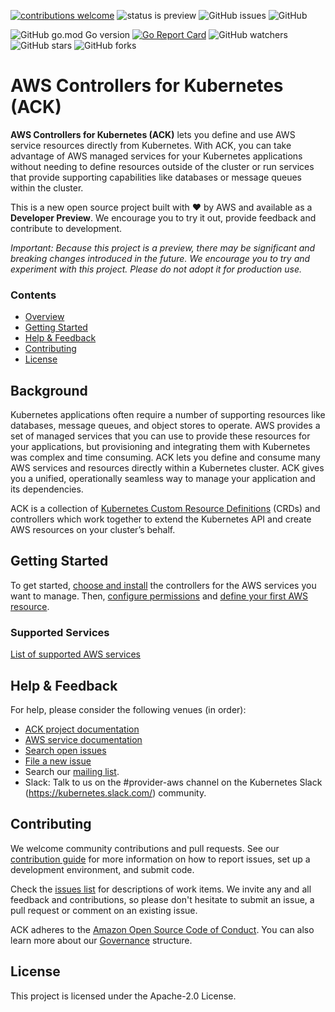 [![contributions welcome](https://img.shields.io/badge/contributions-welcome-brightgreen.svg?style=flat)](https://github.com/aws/aws-controllers-k8s/issues)
![status is preview](https://img.shields.io/badge/status-preview-brightgreen?style=flat)
![GitHub issues](https://img.shields.io/github/issues-raw/aws/aws-controllers-k8s?style=flat)
![GitHub](https://img.shields.io/github/license/aws/aws-controllers-k8s?style=flat)


![GitHub go.mod Go version](https://img.shields.io/github/go-mod/go-version/aws/aws-controllers-k8s)
[![Go Report Card](https://goreportcard.com/badge/github.com/aws/aws-controllers-k8s)](https://goreportcard.com/report/github.com/aws/aws-controllers-k8s)
![GitHub watchers](https://img.shields.io/github/watchers/aws/aws-controllers-k8s?style=social)
![GitHub stars](https://img.shields.io/github/stars/aws/aws-controllers-k8s?style=social)
![GitHub forks](https://img.shields.io/github/forks/aws/aws-controllers-k8s?style=social)



# AWS Controllers for Kubernetes (ACK)
**AWS Controllers for Kubernetes (ACK)** lets you define and use AWS service resources directly from Kubernetes. With ACK, you can take advantage of AWS managed services for your Kubernetes applications without needing to define resources outside of the cluster or run services that provide supporting capabilities like databases or message queues within the cluster.

This is a new open source project built with ❤️ by AWS and available as a **Developer Preview**. We encourage you to try it out, provide feedback and contribute to development.

*Important: Because this project is a preview, there may be significant and breaking changes introduced in the future. We encourage you to try and experiment with this project. Please do not adopt it for production use.*

### Contents
* [Overview](#background)
* [Getting Started](#getting-started)
* [Help & Feedback](#help--feedback)
* [Contributing](#contributing)
* [License](#license)

## Background
Kubernetes applications often require a number of supporting resources like databases, message queues, and object stores to operate. AWS provides a set of managed services that you can use to provide these resources for your applications, but provisioning and integrating them with Kubernetes was complex and time consuming. ACK lets you define and consume many AWS services and resources directly within a Kubernetes cluster. ACK gives you a unified, operationally seamless way to manage your application and its dependencies.

ACK is a collection of [Kubernetes Custom Resource Definitions](https://kubernetes.io/docs/concepts/extend-kubernetes/api-extension/custom-resources/) (CRDs) and controllers which work together to extend the Kubernetes API and create AWS resources on your cluster’s behalf.

## Getting Started
To get started, [choose and install](https://aws.github.io/aws-controllers-k8s/user-docs/install/) the controllers for the AWS services you want to manage. Then, [configure permissions](https://aws.github.io/aws-controllers-k8s/user-docs/permissions/) and [define your first AWS resource](https://aws.github.io/aws-controllers-k8s/user-docs/usage/).

### Supported Services
[List of supported AWS services](/services)

## Help & Feedback
For help, please consider the following venues (in order):

* [ACK project documentation](https://aws.github.io/aws-controllers-k8s/user-docs/install/)
* [AWS service documentation](https://docs.aws.amazon.com/)
* [Search open issues](https://github.com/aws/aws-controllers-k8s/issues)
* [File a new issue](https://github.com/aws/aws-controllers-k8s/issues/new/choose)
* Search our [mailing list](https://groups.google.com/forum/#!forum/aws-service-operator-user/).
* Slack: Talk to us on the #provider-aws channel on the Kubernetes Slack (https://kubernetes.slack.com/) community.

## Contributing
We welcome community contributions and pull requests. See our [contribution guide](/CONTRIBUTING.md) for more information on how to report issues, set up a development environment, and submit code.

Check the [issues list](https://github.com/aws/aws-controllers-k8s/issues) for descriptions of work items. We invite any and all feedback and contributions, so please don't hesitate to submit an issue, a pull request or comment on an existing issue.

ACK adheres to the [Amazon Open Source Code of Conduct](https://aws.github.io/code-of-conduct). You can also learn more about our [Governance](/GOVERNANCE.md) structure.

## License
This project is licensed under the Apache-2.0 License.
